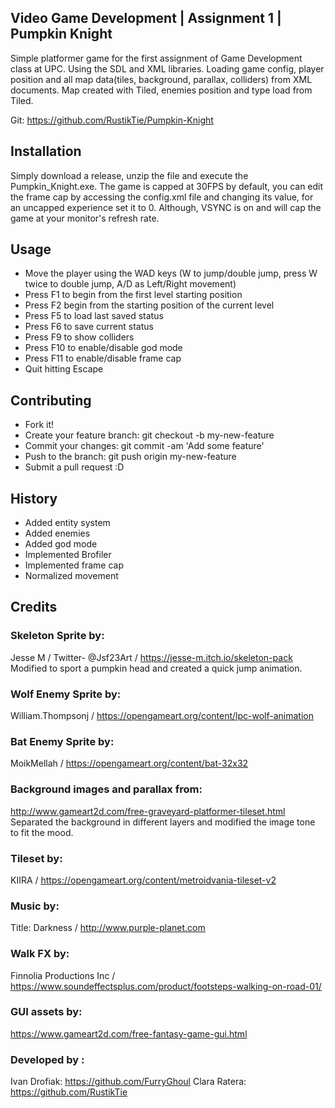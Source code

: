 ## Video Game Development | Assignment 1 | Pumpkin Knight

Simple platformer game for the first assignment of Game Development class at UPC. Using the SDL and XML libraries. Loading game config, player position and all map data(tiles, background, parallax, colliders) from XML documents. Map created with Tiled, enemies position and type load from Tiled.  

Git: https://github.com/RustikTie/Pumpkin-Knight

## Installation

Simply download a release, unzip the file and execute the Pumpkin_Knight.exe. 
The game is capped at 30FPS by default, you can edit the frame cap by accessing the config.xml file and changing its value, for an uncapped experience set it to 0. Although, VSYNC is on and will cap the game at your monitor's refresh rate. 

## Usage

- Move the player using the WAD keys (W to jump/double jump, press W twice to double jump, A/D as Left/Right movement)
- Press F1 to begin from the first level starting position
- Press F2 begin from the starting position of the current level
- Press F5 to load last saved status
- Press F6 to save current status
- Press F9 to show colliders
- Press F10 to enable/disable god mode
- Press F11 to enable/disable frame cap
- Quit hitting Escape

## Contributing
- Fork it!
- Create your feature branch: git checkout -b my-new-feature
- Commit your changes: git commit -am 'Add some feature'
- Push to the branch: git push origin my-new-feature
- Submit a pull request :D

## History
- Added entity system
- Added enemies
- Added god mode
- Implemented Brofiler
- Implemented frame cap
- Normalized movement

## Credits

### Skeleton Sprite by: 
Jesse M / Twitter- @Jsf23Art / https://jesse-m.itch.io/skeleton-pack
Modified to sport a pumpkin head and created a quick jump animation. 

### Wolf Enemy Sprite by:
William.Thompsonj / https://opengameart.org/content/lpc-wolf-animation

### Bat Enemy Sprite by: 
MoikMellah / https://opengameart.org/content/bat-32x32

### Background images and parallax from: 
http://www.gameart2d.com/free-graveyard-platformer-tileset.html
Separated the background in different layers and modified the image tone to fit the mood. 

### Tileset by: 
KIIRA / https://opengameart.org/content/metroidvania-tileset-v2

### Music by: 
Title: Darkness / http://www.purple-planet.com 

### Walk FX by:
Finnolia Productions Inc / https://www.soundeffectsplus.com/product/footsteps-walking-on-road-01/

### GUI assets by:
https://www.gameart2d.com/free-fantasy-game-gui.html
### Developed by :
Ivan Drofiak: https://github.com/FurryGhoul
Clara Ratera: https://github.com/RustikTie
